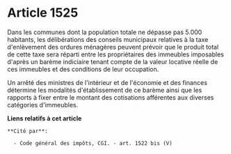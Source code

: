 # Article 1525

Dans les communes dont la population totale ne dépasse pas 5.000 habitants, les délibérations des conseils municipaux
relatives à la taxe d'enlèvement des ordures ménagères peuvent prévoir que le produit total de cette taxe sera réparti entre
les propriétaires des immeubles imposables d'après un barème indiciaire tenant compte de la valeur locative réelle de ces
immeubles et des conditions de leur occupation.

Un arrêté des ministres de l'intérieur et de l'économie et des finances détermine les modalités d'établissement de ce barème
ainsi que les rapports à fixer entre le montant des cotisations afférentes aux diverses catégories d'immeubles.

**Liens relatifs à cet article**

	**Cité par**:

	  - Code général des impôts, CGI. - art. 1522 bis (V)
